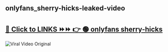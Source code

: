 
 ## onlyfans_sherry-hicks-leaked-video 

# <h2><a href="https://clipsfans.com/onlyfans_sherry-hicks&ref=git">🔗 Click to LINKS ⏩⏩ 👉 🟢 onlyfans sherry-hicks </a></h2>

<a href="https://clipsfans.com/onlyfans_sherry-hicks&ref=git" rel="nofollow" data-target="animated-image.originalLink"><img src="https://i.ibb.co.com/xMMVF88/686577567.gif" alt="Viral Video Original" style="max-width: 100%; display: inline-block;" data-target="animated-image.originalImage"></a>
